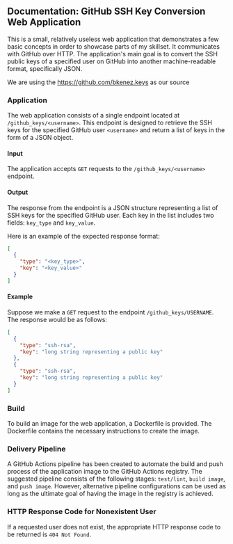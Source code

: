 ## Documentation: GitHub SSH Key Conversion Web Application

This is a small, relatively useless web application that demonstrates a few basic concepts in order to showcase parts of my skillset. It communicates with GitHub over HTTP. The application's main goal is to convert the SSH public keys of a specified user on GitHub into another machine-readable format, specifically JSON.

We are using the https://github.com/bkenez.keys as our source

### Application

The web application consists of a single endpoint located at `/github_keys/<username>`. This endpoint is designed to retrieve the SSH keys for the specified GitHub user `<username>` and return a list of keys in the form of a JSON object.

#### Input

The application accepts `GET` requests to the `/github_keys/<username>` endpoint.

#### Output

The response from the endpoint is a JSON structure representing a list of SSH keys for the specified GitHub user. Each key in the list includes two fields: `key_type` and `key_value`.

Here is an example of the expected response format:
```json
[
  {
    "type": "<key_type>",
    "key": "<key_value>"
  }
]
```

#### Example

Suppose we make a `GET` request to the endpoint `/github_keys/USERNAME`. The response would be as follows:
```json
[
  {
    "type": "ssh-rsa",
    "key": "long string representing a public key"
  },
  {
    "type": "ssh-rsa",
    "key": "long string representing a public key"
  }
]
```

### Build

To build an image for the web application, a Dockerfile is provided. The Dockerfile contains the necessary instructions to create the image.

### Delivery Pipeline

A GitHub Actions pipeline has been created to automate the build and push process of the application image to the GitHub Actions registry. The suggested pipeline consists of the following stages: `test/lint`, `build image`, and `push image`. However, alternative pipeline configurations can be used as long as the ultimate goal of having the image in the registry is achieved.

### HTTP Response Code for Nonexistent User

If a requested user does not exist, the appropriate HTTP response code to be returned is `404 Not Found`.
